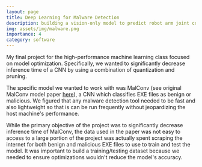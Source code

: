 ```yaml
---
layout: page
title: Deep Learning for Malware Detection
description: building a vision-only model to predict robot arm joint configuration
img: assets/img/malware.png
importance: 4
category: software
---
```


My final project for the high-performance machine learning class focused on model optimization. Specifically, we wanted to significantly decrease inference time of a CNN by using a combination of quantization and pruning. 

The specific model we wanted to work with was MalConv (see original MalConv model paper [here](https://arxiv.org/pdf/1710.09435.pdf)), a CNN which classifies EXE files as benign or malicious. We figured that any malware detection tool needed to be fast and also lightweight so that is can be run frequently without jeopardizing the host machine's performance. 

While the primary objective of the project was to significantly decrease inference time of MalConv, the data used in the paper was not easy to access to a large portion of the project was actually spent scraping the internet for both benign and malicious EXE files to use to train and test the model. It was important to build a training/testing dataset because we needed to ensure optimizations wouldn't reduce the model's accuracy.
